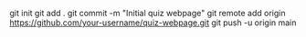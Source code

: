 git init
git add .
git commit -m "Initial quiz webpage"
git remote add origin https://github.com/your-username/quiz-webpage.git
git push -u origin main
